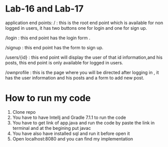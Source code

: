# Lab-16 and Lab-17

application end points:
/ : this is the root end point which is available for non logged in users, it has two buttons one for login and one for sign up.

/login : this end point has the login form .

/signup : this end point has the form to sign up.

/users/{id} : this end point will display the user of that id information,and his posts, this end point is only available for logged in users.

/ownprofile : this is the page where you will be directed after logging in , it has the user information and his posts and a form to add new post.

# How to run my code

1. Clone repo
2. You have to have Intellj and Gradle 7.1.1 to run the code 
3. You have to get link of app.java and run the code by paste the link in terminal and  at the begining put javac
4. You have also have installed sql and run it before open it 
5. Open localhost:8080 and you can find my implementation 



